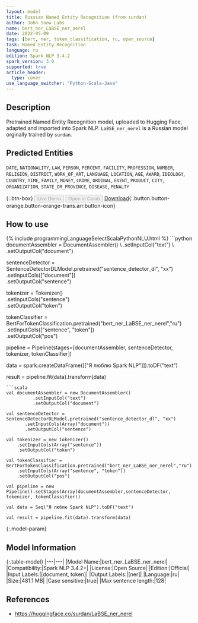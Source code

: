 ```yaml
---
layout: model
title: Russian Named Entity Recognition (from surdan)
author: John Snow Labs
name: bert_ner_LaBSE_ner_nerel
date: 2022-05-09
tags: [bert, ner, token_classification, ru, open_source]
task: Named Entity Recognition
language: ru
edition: Spark NLP 3.4.2
spark_version: 3.0
supported: true
article_header:
  type: cover
use_language_switcher: "Python-Scala-Java"
---
```


## Description

Pretrained Named Entity Recognition model, uploaded to Hugging Face, adapted and imported into Spark NLP. `LaBSE_ner_nerel` is a Russian model orginally trained by `surdan`.

## Predicted Entities

`DATE`, `NATIONALITY`, `LAW`, `PERSON`, `PERCENT`, `FACILITY`, `PROFESSION`, `NUMBER`, `RELIGION`, `DISTRICT`, `WORK_OF_ART`, `LANGUAGE`, `LOCATION`, `AGE`, `AWARD`, `IDEOLOGY`, `COUNTRY`, `TIME`, `FAMILY`, `MONEY`, `CRIME`, `ORDINAL`, `EVENT`, `PRODUCT`, `CITY`, `ORGANIZATION`, `STATE_OR_PROVINCE`, `DISEASE`, `PENALTY`

{:.btn-box}
<button class="button button-orange" disabled>Live Demo</button>
<button class="button button-orange" disabled>Open in Colab</button>
[Download](https://s3.amazonaws.com/auxdata.johnsnowlabs.com/public/models/bert_ner_LaBSE_ner_nerel_ru_3.4.2_3.0_1652098988587.zip){:.button.button-orange.button-orange-trans.arr.button-icon}

## How to use



<div class="tabs-box" markdown="1">
{% include programmingLanguageSelectScalaPythonNLU.html %}
```python
documentAssembler = DocumentAssembler() \
        .setInputCol("text") \
        .setOutputCol("document")

sentenceDetector = SentenceDetectorDLModel.pretrained("sentence_detector_dl", "xx")\
       .setInputCols(["document"])\
       .setOutputCol("sentence")

tokenizer = Tokenizer() \
    .setInputCols("sentence") \
    .setOutputCol("token")

tokenClassifier = BertForTokenClassification.pretrained("bert_ner_LaBSE_ner_nerel","ru") \
    .setInputCols(["sentence", "token"]) \
    .setOutputCol("pos")

pipeline = Pipeline(stages=[documentAssembler, sentenceDetector, tokenizer, tokenClassifier])

data = spark.createDataFrame([["Я люблю Spark NLP"]]).toDF("text")

result = pipeline.fit(data).transform(data)
```
```scala
val documentAssembler = new DocumentAssembler() 
          .setInputCol("text") 
          .setOutputCol("document")

val sentenceDetector = SentenceDetectorDLModel.pretrained("sentence_detector_dl", "xx")
       .setInputCols(Array("document"))
       .setOutputCol("sentence")

val tokenizer = new Tokenizer() 
    .setInputCols(Array("sentence"))
    .setOutputCol("token")

val tokenClassifier = BertForTokenClassification.pretrained("bert_ner_LaBSE_ner_nerel","ru") 
    .setInputCols(Array("sentence", "token")) 
    .setOutputCol("pos")

val pipeline = new Pipeline().setStages(Array(documentAssembler,sentenceDetector, tokenizer, tokenClassifier))

val data = Seq("Я люблю Spark NLP").toDF("text")

val result = pipeline.fit(data).transform(data)
```
</div>

{:.model-param}
## Model Information

{:.table-model}
|---|---|
|Model Name:|bert_ner_LaBSE_ner_nerel|
|Compatibility:|Spark NLP 3.4.2+|
|License:|Open Source|
|Edition:|Official|
|Input Labels:|[document, token]|
|Output Labels:|[ner]|
|Language:|ru|
|Size:|481.1 MB|
|Case sensitive:|true|
|Max sentence length:|128|

## References

- https://huggingface.co/surdan/LaBSE_ner_nerel